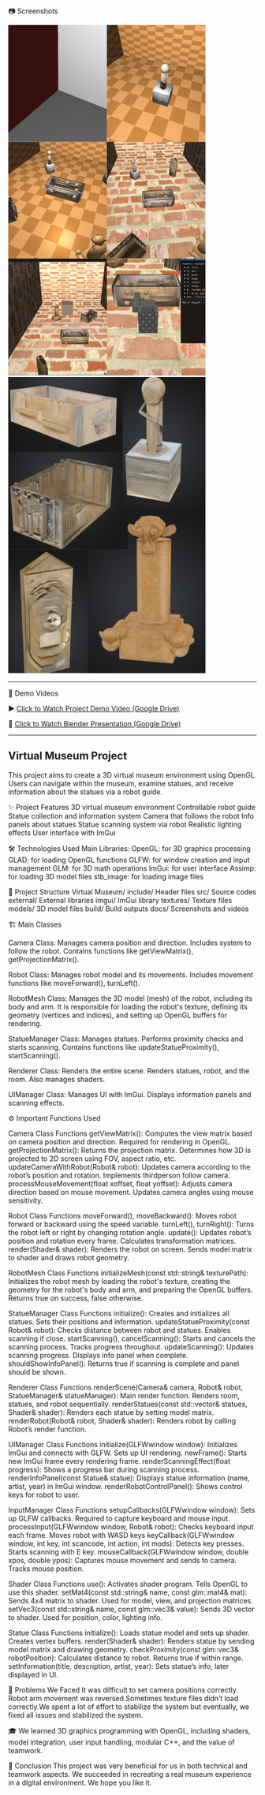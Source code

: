 
 📷 Screenshots

<img src="docs/images/yapim.png" width="400"/>
<img src="docs/images/blender.png" width="400"/>

---

🎥 Demo Videos

▶️ [Click to Watch Project Demo Video (Google Drive)](https://drive.google.com/file/d/1qXKKGagXrI1DGNOJiRkAXx7NYNr-_VTq/view?usp=drive_link)

🎨 [Click to Watch Blender Presentation (Google Drive)](https://drive.google.com/file/d/1H_938VqS7uC_fDMTRRo203Twf52HDf5K/view?usp=drive_link)

-------------------------------------
Virtual Museum Project
-----------------------------------

This project aims to create a 3D virtual museum environment using OpenGL. Users can navigate within the museum, examine statues, and receive information about the statues via a robot guide.

✨ Project Features
3D virtual museum environment
Controllable robot guide
Statue collection and information system
Camera that follows the robot
Info panels about statues
Statue scanning system via robot
Realistic lighting effects
User interface with ImGui

🛠️ Technologies Used
Main Libraries:
OpenGL: for 3D graphics processing
GLAD: for loading OpenGL functions
GLFW: for window creation and input management
GLM: for 3D math operations
ImGui: for user interface
Assimp: for loading 3D model files
stb_image: for loading image files

📁 Project Structure
Virtual Museum/
include/   Header files
src/       Source codes
external/  External libraries
imgui/     ImGui library
textures/ Texture files
models/    3D model files
build/     Build outputs
docs/      Screenshots and videos   

🏗️ Main Classes

Camera Class: Manages camera position and direction. Includes system to follow the robot. Contains functions like getViewMatrix(), getProjectionMatrix().

Robot Class: Manages robot model and its movements. Includes movement functions like moveForward(), turnLeft(). 


RobotMesh Class: Manages the 3D model (mesh) of the robot, including its body and arm. It is responsible for loading the robot's texture, defining its geometry (vertices and indices), and setting up OpenGL buffers for rendering.

StatueManager Class: Manages statues. Performs proximity checks and starts scanning. Contains functions like updateStatueProximity(), startScanning().

Renderer Class: Renders the entire scene. Renders statues, robot, and the room. Also manages shaders.

UIManager Class: Manages UI with ImGui. Displays information panels and scanning effects.

⚙️ Important Functions Used

Camera Class Functions
getViewMatrix(): Computes the view matrix based on camera position and direction. Required for rendering in OpenGL.
getProjectionMatrix(): Returns the projection matrix. Determines how 3D is projected to 2D screen using FOV, aspect ratio, etc.
updateCameraWithRobot(Robot& robot): Updates camera according to the robot’s position and rotation. Implements thirdperson follow camera.
processMouseMovement(float xoffset, float yoffset): Adjusts camera direction based on mouse movement. Updates camera angles using mouse sensitivity.

Robot Class Functions
moveForward(), moveBackward(): Moves robot forward or backward using the speed variable.
turnLeft(), turnRight(): Turns the robot left or right by changing rotation angle.
update(): Updates robot’s position and rotation every frame. Calculates transformation matrices.
render(Shader& shader): Renders the robot on screen. Sends model matrix to shader and draws robot geometry.


RobotMesh Class Functions
initializeMesh(const std::string& texturePath): Initializes the robot mesh by loading the robot's texture, creating the geometry for the robot's body and arm, and preparing the OpenGL buffers. Returns true on success, false otherwise.

StatueManager Class Functions
initialize(): Creates and initializes all statues. Sets their positions and information.
updateStatueProximity(const Robot& robot): Checks distance between robot and statues. Enables scanning if close.
startScanning(), cancelScanning(): Starts and cancels the scanning process. Tracks progress throughout.
updateScanning(): Updates scanning progress. Displays info panel when complete.
shouldShowInfoPanel(): Returns true if scanning is complete and panel should be shown.

Renderer Class Functions
renderScene(Camera& camera, Robot& robot, StatueManager& statueManager): Main render function. Renders room, statues, and robot sequentially.
renderStatues(const std::vector<Statue>& statues, Shader& shader): Renders each statue by setting model matrix.
renderRobot(Robot& robot, Shader& shader): Renders robot by calling Robot’s render function.

UIManager Class Functions
initialize(GLFWwindow window): Initializes ImGui and connects with GLFW. Sets up UI rendering.
newFrame(): Starts new ImGui frame every rendering frame.
renderScanningEffect(float progress): Shows a progress bar during scanning process.
renderInfoPanel(const Statue& statue): Displays statue information (name, artist, year) in ImGui window.
renderRobotControlPanel(): Shows control keys for robot to user.

InputManager Class Functions
setupCallbacks(GLFWwindow window): Sets up GLFW callbacks. Required to capture keyboard and mouse input.
processInput(GLFWwindow window, Robot& robot): Checks keyboard input each frame. Moves robot with WASD keys
keyCallback(GLFWwindow window, int key, int scancode, int action, int mods): Detects key presses. Starts scanning with E key.
mouseCallback(GLFWwindow window, double xpos, double ypos): Captures mouse movement and sends to camera. Tracks mouse position.

Shader Class Functions
use(): Activates shader program. Tells OpenGL to use this shader.
setMat4(const std::string& name, const glm::mat4& mat): Sends 4x4 matrix to shader. Used for model, view, and projection matrices.
setVec3(const std::string& name, const glm::vec3& value): Sends 3D vector to shader. Used for position, color, lighting info.

Statue Class Functions
initialize(): Loads statue model and sets up shader. Creates vertex buffers.
render(Shader& shader): Renders statue by sending model matrix and drawing geometry.
checkProximity(const glm::vec3& robotPosition): Calculates distance to robot. Returns true if within range.
setInformation(title, description, artist, year): Sets statue’s info, later displayed in UI.

🚨 Problems We Faced
It was difficult to set camera positions correctly. Robot arm movement was reversed.Sometimes texture files didn’t load correctly.We spent a lot of effort to stabilize the system but eventually, we fixed all issues and stabilized the system.

🎓 We learned 3D graphics programming with OpenGL, including shaders, model integration, user input handling, modular C++, and the value of teamwork.

🎯 Conclusion
This project was very beneficial for us in both technical and teamwork aspects. We succeeded in recreating a real museum experience in a digital environment. We hope you like it.

